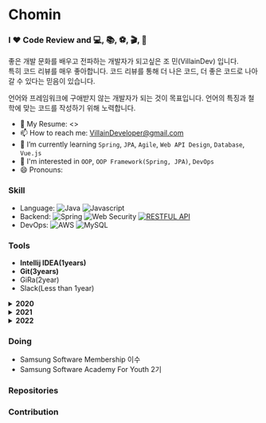 # Chomin
### I ❤️ Code Review and 💻, 📚, ⚽️, 🎬, 📸


좋은 개발 문화를 배우고 전파하는 개발자가 되고싶은 조 민(VillainDev) 입니다.  
특히 코드 리뷰를 매우 좋아합니다. 코드 리뷰를 통해 더 나은 코드, 더 좋은 코드로 나아갈 수 있다는 믿음이 있습니다.

언어와 프레임워크에 구애받지 않는 개발자가 되는 것이 목표입니다. 언어의 특징과 철학에 맞는 코드를 작성하기 위해 노력합니다.

- 📝 My Resume: <>
- 📫 How to reach me: VillainDeveloper@gmail.com
- 🌱 I’m currently learning `Spring`, `JPA`, `Agile`, `Web API Design`, `Database`, `Vue.js`
- 🤔 I'm interested in `OOP`, `OOP Framework(Spring, JPA)`, `DevOps`
- 😄 Pronouns: 

<!-- [![Solved.ac프로필](http://mazassumnida.wtf/api/v2/generate_badge?boj=ksundong)](https://solved.ac/ksundong)  -->
<!-- ![github stats](https://github-readme-stats.vercel.app/api?username=ksundong&show_icons=true) -->

### Skill

- Language: ![Java](https://img.shields.io/badge/Java-%23ED8B00.svg?&style=flat&logo=java&logoColor=white) ![Javascript](https://img.shields.io/badge/Javascript%20-%23323330.svg?&style=flat&logo=Javascript&logoColor=%23F7DF1E)
- Backend: ![Spring](https://img.shields.io/badge/Spring%20-%236DB33F.svg?&style=flat&logo=spring&logoColor=white) ![Web Security](https://img.shields.io/badge/-Web%20Security-black) [![RESTFUL API](https://img.shields.io/badge/-RESOURCEful%20API-blueviolet)](https://medium.com/@trevorhreed/you-re-api-isn-t-restful-and-that-s-good-b2662079cf0e)
- DevOps: ![AWS](https://img.shields.io/badge/AWS%20-%23FF9900.svg?&style=flat&logo=amazon-aws&logoColor=white) ![MySQL](https://img.shields.io/badge/Mysql-%2300f.svg?&style=flat&logo=mysql&logoColor=white) 

### Tools

- **Intellij IDEA(1years)**
- **Git(3years)**
- GiRa(2year)
- Slack(Less than 1year)

<details>
  <summary><strong>2020</strong></summary>

- 스프링 부트와 AWS로 혼자 구현하는 웹 서비스 (도서)
- 완벽한 IT 인프라 구축을 위한 Docker (도서)
- Vue.js 압축 완성 올인원 패키지 (Fast Campus) - [Certificated]
- 제발 도커 씁시다! (인프런) - [Certificated]
- AWS/Docker 실전 클라우드 서버 구축 올인원 패키지 - [Certificated]
- Java Algorithm Study(with Code Review) - Done

</details>

<details>
  <summary><strong>2021</strong></summary>
  
- 일상 속 사물이 알려주는 웹 API 디자인
- 관계형 데이터베이스 실전 입문
</details>

<details>
  <summary><strong>2022</strong></summary>
  
- React.js, 스프링 부트, AWS로 배우는 웹 개발 101
- 10개 프로젝트로 완성하는 백엔드 웹개발(Java/Spring) 초격차 패키지 Online.
</details>

### Doing

- Samsung Software Membership 이수
- Samsung Software Academy For Youth 2기


### Repositories



### Contribution




<!--
**Minnaldo/Minnaldo** is a ✨ _special_ ✨ repository because its `README.md` (this file) appears on your GitHub profile.

Here are some ideas to get you started:

- 🔭 I’m currently working on ...
- 🌱 I’m currently learning ...
- 👯 I’m looking to collaborate on ...
- 🤔 I’m looking for help with ...
- 💬 Ask me about ...
- 📫 How to reach me: ...
- 😄 Pronouns: ...
- ⚡ Fun fact: ...
-->

